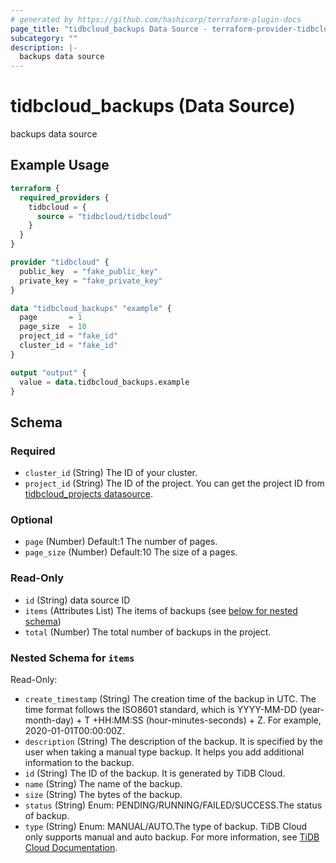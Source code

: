 ```yaml
---
# generated by https://github.com/hashicorp/terraform-plugin-docs
page_title: "tidbcloud_backups Data Source - terraform-provider-tidbcloud"
subcategory: ""
description: |-
  backups data source
---
```


# tidbcloud_backups (Data Source)

backups data source

## Example Usage

```terraform
terraform {
  required_providers {
    tidbcloud = {
      source = "tidbcloud/tidbcloud"
    }
  }
}

provider "tidbcloud" {
  public_key  = "fake_public_key"
  private_key = "fake_private_key"
}

data "tidbcloud_backups" "example" {
  page       = 1
  page_size  = 10
  project_id = "fake_id"
  cluster_id = "fake_id"
}

output "output" {
  value = data.tidbcloud_backups.example
}
```

<!-- schema generated by tfplugindocs -->
## Schema

### Required

- `cluster_id` (String) The ID of your cluster.
- `project_id` (String) The ID of the project. You can get the project ID from [tidbcloud_projects datasource](../datasource/projects.md).

### Optional

- `page` (Number) Default:1 The number of pages.
- `page_size` (Number) Default:10 The size of a pages.

### Read-Only

- `id` (String) data source ID
- `items` (Attributes List) The items of backups (see [below for nested schema](#nestedatt--items))
- `total` (Number) The total number of backups in the project.

<a id="nestedatt--items"></a>
### Nested Schema for `items`

Read-Only:

- `create_timestamp` (String) The creation time of the backup in UTC. The time format follows the ISO8601 standard, which is YYYY-MM-DD (year-month-day) + T +HH:MM:SS (hour-minutes-seconds) + Z. For example, 2020-01-01T00:00:00Z.
- `description` (String) The description of the backup. It is specified by the user when taking a manual type backup. It helps you add additional information to the backup.
- `id` (String) The ID of the backup. It is generated by TiDB Cloud.
- `name` (String) The name of the backup.
- `size` (String) The bytes of the backup.
- `status` (String) Enum: PENDING/RUNNING/FAILED/SUCCESS.The status of backup.
- `type` (String) Enum: MANUAL/AUTO.The type of backup. TiDB Cloud only supports manual and auto backup. For more information, see [TiDB Cloud Documentation](https://docs.pingcap.com/tidbcloud/backup-and-restore#backup).
